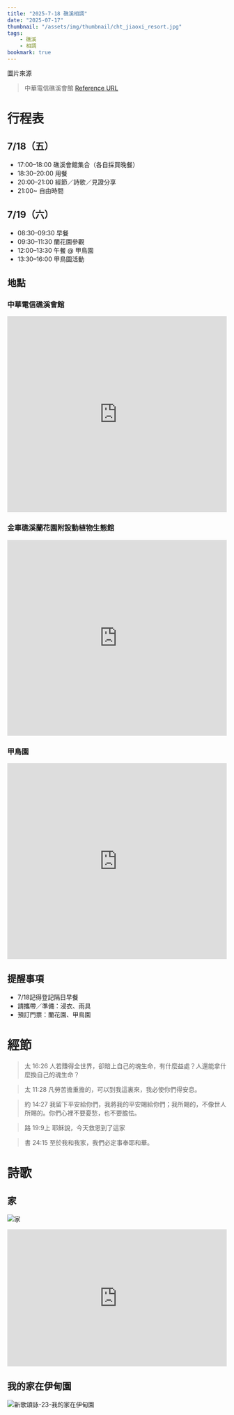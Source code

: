 ```yaml
---
title: "2025-7-18 礁溪相調"
date: "2025-07-17"
thumbnail: "/assets/img/thumbnail/cht_jiaoxi_resort.jpg"
tags:
    - 礁溪
    - 相調
bookmark: true
---
```


圖片來源
> 中華電信礁溪會館 [Reference URL](https://resort.cht.com.tw/HotelInfo/hotel_info.php?h=03-1010-4) 

# 行程表

## 7/18（五）
* 17:00–18:00 礁溪會館集合（各自採買晚餐）
* 18:30–20:00 用餐
* 20:00–21:00 經節／詩歌／見證分享
* 21:00~      自由時間

## 7/19（六）
* 08:30–09:30 早餐
* 09:30–11:30 蘭花園參觀
* 12:00–13:30 午餐 @ 甲鳥園
* 13:30–16:00 甲鳥園活動

## 地點

### 中華電信礁溪會館

<iframe src="https://www.google.com/maps/embed?pb=!1m18!1m12!1m3!1d1479.1859477660414!2d121.77018710001911!3d24.82263982880755!2m3!1f0!2f0!3f0!3m2!1i1024!2i768!4f13.1!3m3!1m2!1s0x3467fa4ea6ed1863%3A0xe5d6901058d796a4!2z5Lit6I-v6Zu75L-h56SB5rqq5pyD6aSo!5e0!3m2!1szh-TW!2stw!4v1752735767339!5m2!1szh-TW!2stw" width="100%" height="450" style="border:0;" allowfullscreen="" loading="lazy" referrerpolicy="no-referrer-when-downgrade"></iframe>

### 金車礁溪蘭花園附設動植物生態館

<iframe src="https://www.google.com/maps/embed?pb=!1m18!1m12!1m3!1d8865.375052971795!2d121.78078352561062!3d24.81878958473292!2m3!1f0!2f0!3f0!3m2!1i1024!2i768!4f13.1!3m3!1m2!1s0x3467fa47d5aae991%3A0xa4665f9435e75acf!2z6YeR6LuK56SB5rqq6Jit6Iqx5ZyS6ZmE6Kit5YuV5qSN54mp55Sf5oWL6aSo!5e0!3m2!1szh-TW!2stw!4v1752734754214!5m2!1szh-TW!2stw" width="100%" height="450" style="border:0;" allowfullscreen="" loading="lazy" referrerpolicy="no-referrer-when-downgrade"></iframe>

### 甲鳥園

<iframe src="https://www.google.com/maps/embed?pb=!1m18!1m12!1m3!1d28977.08684818199!2d121.7361336755486!3d24.790801107959652!2m3!1f0!2f0!3f0!3m2!1i1024!2i768!4f13.1!3m3!1m2!1s0x3467fb3d911d5647%3A0xd6317b4f3cac42c7!2z55Sy6bOl5ZyS!5e0!3m2!1szh-TW!2stw!4v1752734684877!5m2!1szh-TW!2stw" width="100%" height="450" style="border:0;" allowfullscreen="" loading="lazy" referrerpolicy="no-referrer-when-downgrade"></iframe>

## 提醒事項
* 7/18記得登記隔日早餐
* 請攜帶／準備：浸衣、雨具
* 預訂門票：蘭花園、甲鳥園

# 經節

> 太 16:26 人若賺得全世界，卻賠上自己的魂生命，有什麼益處？人還能拿什麼換自己的魂生命？ 

> 太 11:28 凡勞苦擔重擔的，可以到我這裏來，我必使你們得安息。

> 約 14:27 我留下平安給你們，我將我的平安賜給你們；我所賜的，不像世人所賜的。你們心裡不要憂愁，也不要膽怯。

> 路 19:9上 耶穌說，今天救恩到了這家

> 書 24:15 至於我和我家，我們必定事奉耶和華。

# 詩歌

## 家

![家](/assets/img/hymns/home.jpg "家")

<iframe width="100%" height="315" src="https://www.youtube.com/embed/DI9uWWOoiHA?si=0Dv-EJKndSGWTxaZ" title="YouTube video player" frameborder="0" allow="accelerometer; autoplay; clipboard-write; encrypted-media; gyroscope; picture-in-picture; web-share" referrerpolicy="strict-origin-when-cross-origin" allowfullscreen></iframe>

## 我的家在伊甸園

![新歌頌詠-23-我的家在伊甸園](/assets/img/hymns/hymn-praise-23.jpg "新歌頌詠-23-我的家在伊甸園")
